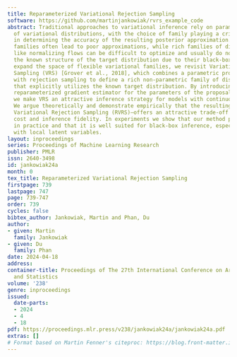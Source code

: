 ```yaml
---
title: Reparameterized Variational Rejection Sampling
software: https://github.com/martinjankowiak/rvrs_example_code
abstract: Traditional approaches to variational inference rely on parametric families
  of variational distributions, with the choice of family playing a critical role
  in determining the accuracy of the resulting posterior approximation. Simple mean-field
  families often lead to poor approximations, while rich families of distributions
  like normalizing flows can be difficult to optimize and usually do not incorporate
  the known structure of the target distribution due to their black-box nature. To
  expand the space of flexible variational families, we revisit Variational Rejection
  Sampling (VRS) [Grover et al., 2018], which combines a parametric proposal distribution
  with rejection sampling to define a rich non-parametric family of distributions
  that explicitly utilizes the known target distribution. By introducing a low-variance
  reparameterized gradient estimator for the parameters of the proposal distribution,
  we make VRS an attractive inference strategy for models with continuous latent variables.
  We argue theoretically and demonstrate empirically that the resulting method–Reparameterized
  Variational Rejection Sampling (RVRS)–offers an attractive trade-off between computational
  cost and inference fidelity. In experiments we show that our method performs well
  in practice and that it is well suited for black-box inference, especially for models
  with local latent variables.
layout: inproceedings
series: Proceedings of Machine Learning Research
publisher: PMLR
issn: 2640-3498
id: jankowiak24a
month: 0
tex_title: Reparameterized Variational Rejection Sampling
firstpage: 739
lastpage: 747
page: 739-747
order: 739
cycles: false
bibtex_author: Jankowiak, Martin and Phan, Du
author:
- given: Martin
  family: Jankowiak
- given: Du
  family: Phan
date: 2024-04-18
address:
container-title: Proceedings of The 27th International Conference on Artificial Intelligence
  and Statistics
volume: '238'
genre: inproceedings
issued:
  date-parts:
  - 2024
  - 4
  - 18
pdf: https://proceedings.mlr.press/v238/jankowiak24a/jankowiak24a.pdf
extras: []
# Format based on Martin Fenner's citeproc: https://blog.front-matter.io/posts/citeproc-yaml-for-bibliographies/
---
```

